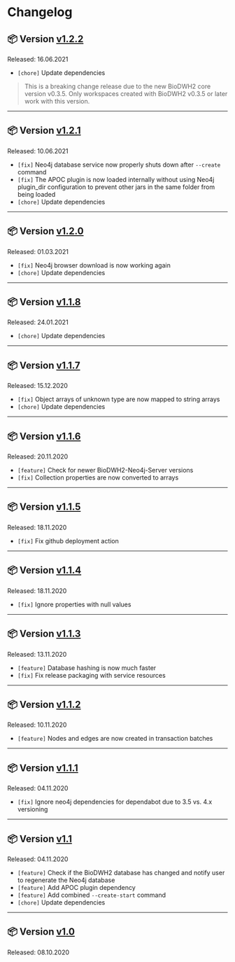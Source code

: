 # Changelog

## 📦 Version [v1.2.2](https://github.com/BioDWH2/BioDWH2-Neo4j-Server/releases/tag/v1.2.2)

Released: 16.06.2021

 * ```[chore]``` Update dependencies

 > This is a breaking change release due to the new BioDWH2 core version v0.3.5. Only workspaces created with BioDWH2 v0.3.5 or later work with this version.

---

## 📦 Version [v1.2.1](https://github.com/BioDWH2/BioDWH2-Neo4j-Server/releases/tag/v1.2.1)

Released: 10.06.2021

 * ```[fix]``` Neo4j database service now properly shuts down after ```--create``` command
 * ```[fix]``` The APOC plugin is now loaded internally without using Neo4j plugin_dir configuration to prevent other jars in the same folder from being loaded
 * ```[chore]``` Update dependencies

---

## 📦 Version [v1.2.0](https://github.com/BioDWH2/BioDWH2-Neo4j-Server/releases/tag/v1.2.0)

Released: 01.03.2021

 * ```[fix]``` Neo4j browser download is now working again
 * ```[chore]``` Update dependencies

---

## 📦 Version [v1.1.8](https://github.com/BioDWH2/BioDWH2-Neo4j-Server/releases/tag/v1.1.8)

Released: 24.01.2021

 * ```[chore]``` Update dependencies

---

## 📦 Version [v1.1.7](https://github.com/BioDWH2/BioDWH2-Neo4j-Server/releases/tag/v1.1.7)

Released: 15.12.2020

 * ```[fix]``` Object arrays of unknown type are now mapped to string arrays
 * ```[chore]``` Update dependencies

---

## 📦 Version [v1.1.6](https://github.com/BioDWH2/BioDWH2-Neo4j-Server/releases/tag/v1.1.6)

Released: 20.11.2020

 * ```[feature]``` Check for newer BioDWH2-Neo4j-Server versions
 * ```[fix]``` Collection properties are now converted to arrays

---

## 📦 Version [v1.1.5](https://github.com/BioDWH2/BioDWH2-Neo4j-Server/releases/tag/v1.1.5)

Released: 18.11.2020

 * ```[fix]``` Fix github deployment action

---

## 📦 Version [v1.1.4](https://github.com/BioDWH2/BioDWH2-Neo4j-Server/releases/tag/v1.1.4)

Released: 18.11.2020

 * ```[fix]``` Ignore properties with null values

---

## 📦 Version [v1.1.3](https://github.com/BioDWH2/BioDWH2-Neo4j-Server/releases/tag/v1.1.3)

Released: 13.11.2020

 * ```[feature]``` Database hashing is now much faster
 * ```[fix]``` Fix release packaging with service resources

---

## 📦 Version [v1.1.2](https://github.com/BioDWH2/BioDWH2-Neo4j-Server/releases/tag/v1.1.2)

Released: 10.11.2020

 * ```[feature]``` Nodes and edges are now created in transaction batches

---

## 📦 Version [v1.1.1](https://github.com/BioDWH2/BioDWH2-Neo4j-Server/releases/tag/v1.1.1)

Released: 04.11.2020

 * ```[fix]``` Ignore neo4j dependencies for dependabot due to 3.5 vs. 4.x versioning

---

## 📦 Version [v1.1](https://github.com/BioDWH2/BioDWH2-Neo4j-Server/releases/tag/v1.1)

Released: 04.11.2020

 * ```[feature]``` Check if the BioDWH2 database has changed and notify user to regenerate the Neo4j database
 * ```[feature]``` Add APOC plugin dependency
 * ```[feature]``` Add combined ```--create-start``` command
 * ```[chore]``` Update dependencies

---

## 📦 Version [v1.0](https://github.com/BioDWH2/BioDWH2-Neo4j-Server/releases/tag/v1.0)

Released: 08.10.2020